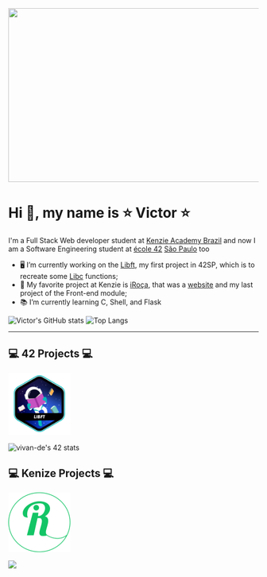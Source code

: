 <img src="./me.gif" width="1000px" height="350px"/>
  
# Hi 👋, my name is ⭐ Victor ⭐

I'm a Full Stack Web developer student at [Kenzie Academy Brazil](https://kenzie.com.br/) and now I am a Software Engineering student at [école 42](https://www.42.fr) [São Paulo](https://www.42sp.org.br) too
- 🖥 I’m currently working on the [Libft](https://github.com/vitoivan/42_libft), my first project in 42SP, which is to recreate some [Libc](https://en.wikipedia.org/wiki/C_standard_library#:~:text=The%20C%20standard%20library%20or,is%20a%20superset%20of%20it.) functions;
- 💖 My favorite project at Kenzie is [iRoça](https://gitlab.com/vitoivan/iroca-project), that was a [website](https://iroca-project.vercel.app/) and my last project of the Front-end module;
- 📚 I’m currently learning C, Shell, and Flask
  
![Victor's GitHub stats](https://github-readme-stats.vercel.app/api?username=vitoivan&theme=dracula&show_icons=true)     ![Top Langs](https://github-readme-stats.vercel.app/api/top-langs/?username=vitoivan&layout=compact&theme=dracula)
  
---
## 💻 42 Projects 💻
  
<a href="https://github.com/vitoivan/42_libft"><img width="125px" src="./42_icons/libft.png"/></a>
  
![vivan-de's 42 stats](https://badge42.herokuapp.com/api/stats/vivan-de?privacyEmail=true&privacyName=true&darkmode=true&cursus=42cursus)
  
## 💻 Kenize Projects 💻
  
<a href="https://gitlab.com/vitoivan/iroca-project"><img width="125px" src="./kenzie_icons/iroca.png"/></a>
    
[<img src="https://img.shields.io/badge/linkedin-%230077B5.svg?&style=for-the-badge&logo=linkedin&logoColor=white" />](https://www.linkedin.com/in/victor-ivan/)
